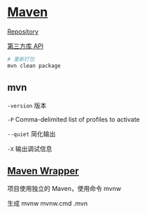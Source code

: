 # [Maven](https://maven.apache.org/)

[Repository](https://central.sonatype.com/)

[第三方库 API](https://www.javadoc.io/)

```bash
# 重新打包
mvn clean package
```

## mvn

`-version` 版本

`-P` Comma-delimited list of profiles to activate

`--quiet` 简化输出

`-X` 输出调试信息

## [Maven Wrapper](https://maven.apache.org/wrapper/)

项目使用独立的 Maven，使用命令 mvnw

生成 mvnw mvnw.cmd .mvn
